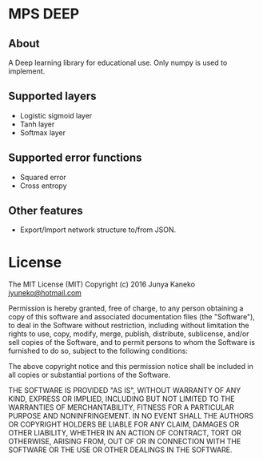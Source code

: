 # MPS DEEP

## About

A Deep learning library for educational use.
Only numpy is used to implement.

## Supported layers

* Logistic sigmoid layer
* Tanh layer
* Softmax layer

## Supported error functions

* Squared error
* Cross entropy

## Other features

* Export/Import network structure to/from JSON.

# License

The MIT License (MIT)
Copyright (c) 2016 Junya Kaneko <jyuneko@hotmail.com>

Permission is hereby granted, free of charge, to any person obtaining a 
copy of this software and associated documentation files (the "Software"), 
to deal in the Software without restriction, including without limitation 
the rights to use, copy, modify, merge, publish, distribute, sublicense, 
and/or sell copies of the Software, and to permit persons to whom the Software 
is furnished to do so, subject to the following conditions:

The above copyright notice and this permission notice shall be included 
in all copies or substantial portions of the Software.

THE SOFTWARE IS PROVIDED "AS IS", WITHOUT WARRANTY OF ANY KIND, EXPRESS 
OR IMPLIED, INCLUDING BUT NOT LIMITED TO THE WARRANTIES OF MERCHANTABILITY, 
FITNESS FOR A PARTICULAR PURPOSE AND NONINFRINGEMENT. IN NO EVENT SHALL 
THE AUTHORS OR COPYRIGHT HOLDERS BE LIABLE FOR ANY CLAIM, DAMAGES OR OTHER 
LIABILITY, WHETHER IN AN ACTION OF CONTRACT, TORT OR OTHERWISE, ARISING 
FROM, OUT OF OR IN CONNECTION WITH THE SOFTWARE OR THE USE OR OTHER DEALINGS 
IN THE SOFTWARE.